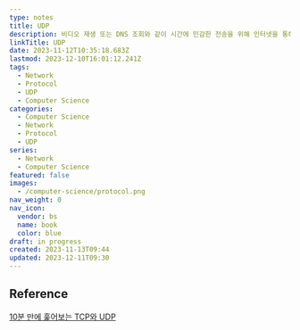 ```yaml
---
type: notes
title: UDP
description: 비디오 재생 또는 DNS 조회와 같이 시간에 민감한 전송을 위해 인터넷을 통해 사용
linkTitle: UDP
date: 2023-11-12T10:35:18.683Z
lastmod: 2023-12-10T16:01:12.241Z
tags:
  - Network
  - Protocol
  - UDP
  - Computer Science
categories:
  - Computer Science
  - Network
  - Protocol
  - UDP
series:
  - Network
  - Computer Science
featured: false
images:
  - /computer-science/protocol.png
nav_weight: 0
nav_icon:
  vendor: bs
  name: book
  color: blue
draft: in progress
created: 2023-11-13T09:44
updated: 2023-12-11T09:30
---
```


## Reference

[10분 만에 훑어보는 TCP와 UDP](https://wormwlrm.github.io/2021/09/23/Overview-of-TCP-and-UDP.html)
